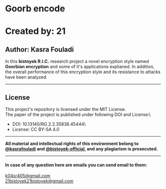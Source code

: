 # Goorb encode
# Created by: 21
## Author: Kasra Fouladi
In this **bistoyek R.I.C.** research project a novel encryption style named **Goorbian encryption** and some of it's applications explianed.
In addition, the overall performance of this encryption style and its resistance to attacks have been analyzed.
***
## License
This project's repository is licensed under the MIT License.\
The paper of the project is published under following DOI and License:\
- DOI: 10.13140/RG.2.2.35836.45444\
- License: CC BY-SA 4.0
***
**All material and intellectual rights of this environment belong to [@kasrafouladi](https://github.com/kasrafouladi) and [@bistoyek-official](https://github.com/bistoyek-official), and any plagiarism is prosecuted.**
***
#### In case of any question here are emails you can send email to them:
k04sr405@gmail.com\
21bistoyek21bistoyek@gmail.com
